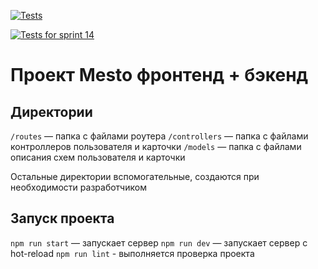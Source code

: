 [![Tests](https://github.com/AnastasiyaOvsyasha/express-mesto-gha/actions/workflows/tests-13-sprint.yml/badge.svg)](https://github.com/AnastasiyaOvsyasha/express-mesto-gha/actions/workflows/tests-13-sprint.yml)

[![Tests for sprint 14](https://github.com/AnastasiyaOvsyasha/express-mesto-gha/actions/workflows/tests-14-sprint.yml/badge.svg)](https://github.com/AnastasiyaOvsyasha/express-mesto-gha/actions/workflows/tests-14-sprint.yml)

# Проект Mesto фронтенд + бэкенд

## Директории

`/routes` — папка с файлами роутера
`/controllers` — папка с файлами контроллеров пользователя и карточки
`/models` — папка с файлами описания схем пользователя и карточки

Остальные директории вспомогательные, создаются при необходимости разработчиком

## Запуск проекта

`npm run start` — запускает сервер
`npm run dev` — запускает сервер с hot-reload
`npm run lint` - выполняется проверка проекта
